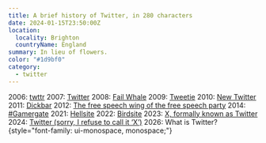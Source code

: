 ```yaml
---
title: A brief history of Twitter, in 280 characters
date: 2024-01-15T23:50:00Z
location:
  locality: Brighton
  countryName: England
summary: In lieu of flowers.
color: "#1d9bf0"
category:
  - twitter
---
```


2006: [twttr](https://techcrunch.com/2006/07/15/is-twttr-interesting/)
2007: [Twitter](https://www.newsweek.com/twitter-brevity-next-big-thing-98045)
2008: [Fail Whale](https://www.flickr.com/photos/scriptingnews/2537265280/)
2009: [Tweetie](https://www.wired.com/2009/10/tweetie-2/)
2010: [New Twitter](https://www.wired.com/2010/09/take-a-tour-of-the-new-twitter/)
2011: [Dickbar](https://daringfireball.net/linked/2011/03/06/dickbar)
2012: [The free speech wing of the free speech party](https://www.theguardian.com/media/2012/mar/22/twitter-tony-wang-free-speech)
2014: [\#Gamergate](https://en.wikipedia.org/wiki/Gamergate_(harassment_campaign))
2021: [Hellsite](https://www.newyorker.com/culture/infinite-scroll/twitter-is-already-a-hellscape)
2022: [Birdsite](https://www.theguardian.com/technology/2022/nov/08/mastodon-what-is-it-how-do-i-join-use-find-best-server-list-change-elon-musk-twitter-leaving-social-network-alternative)
2023: [X, formally known as Twitter](https://www.theverge.com/2023/7/23/23804629/twitters-rebrand-to-x-may-actually-be-happening-soon)
2024: [Twitter (sorry, I refuse to call it ‘X’)](https://www.theguardian.com/commentisfree/2024/jan/15/elon-musk-hypocrite-free-speech)
2026: What is Twitter?
{style="font-family: ui-monospace, monospace;"}

